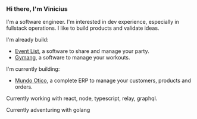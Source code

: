 ### Hi there, I'm Vinicius

I'm a software engineer. I'm interested in dev experience, especially in fullstack operations. I like to build products and validate ideas.

I'm already build:

- [Event List](https://github.com/event-list/event-list), a software to share and manage your party.
- [Gymang](https://github.com/vinibgoulart/gymang), a software to manage your workouts.

I'm currently building:

- [Mundo Otico](https://omundootico.com/), a complete ERP to manage your customers, products and orders.

Currently working with react, node, typescript, relay, graphql.

Currently adventuring with golang
